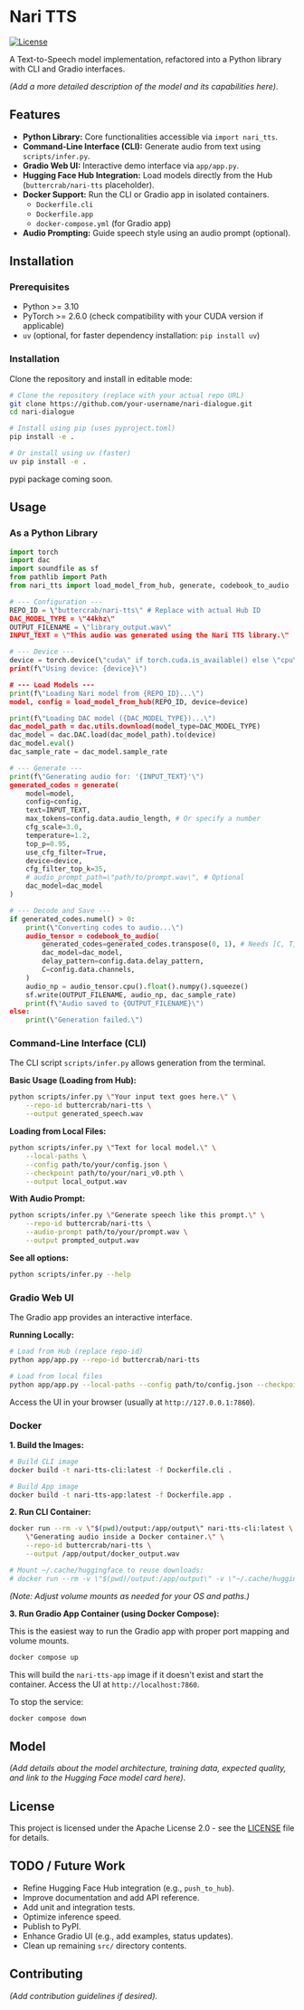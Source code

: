 # Nari TTS

[![License](https://img.shields.io/badge/License-Apache_2.0-blue.svg)](LICENSE)

<!-- Add other badges here: PyPI version, Hugging Face model, etc. -->

A Text-to-Speech model implementation, refactored into a Python library with CLI and Gradio interfaces.

_(Add a more detailed description of the model and its capabilities here)_.

## Features

- **Python Library:** Core functionalities accessible via `import nari_tts`.
- **Command-Line Interface (CLI):** Generate audio from text using `scripts/infer.py`.
- **Gradio Web UI:** Interactive demo interface via `app/app.py`.
- **Hugging Face Hub Integration:** Load models directly from the Hub (`buttercrab/nari-tts` placeholder).
- **Docker Support:** Run the CLI or Gradio app in isolated containers.
  - `Dockerfile.cli`
  - `Dockerfile.app`
  - `docker-compose.yml` (for Gradio app)
- **Audio Prompting:** Guide speech style using an audio prompt (optional).

## Installation

### Prerequisites

- Python >= 3.10
- PyTorch >= 2.6.0 (check compatibility with your CUDA version if applicable)
- `uv` (optional, for faster dependency installation: `pip install uv`)

### Installation

Clone the repository and install in editable mode:

```bash
# Clone the repository (replace with your actual repo URL)
git clone https://github.com/your-username/nari-dialogue.git
cd nari-dialogue

# Install using pip (uses pyproject.toml)
pip install -e .

# Or install using uv (faster)
uv pip install -e .
```

pypi package coming soon.

## Usage

### As a Python Library

```python
import torch
import dac
import soundfile as sf
from pathlib import Path
from nari_tts import load_model_from_hub, generate, codebook_to_audio

# --- Configuration ---
REPO_ID = \"buttercrab/nari-tts\" # Replace with actual Hub ID
DAC_MODEL_TYPE = \"44khz\"
OUTPUT_FILENAME = \"library_output.wav\"
INPUT_TEXT = \"This audio was generated using the Nari TTS library.\"

# --- Device ---
device = torch.device(\"cuda\" if torch.cuda.is_available() else \"cpu\")
print(f\"Using device: {device}\")

# --- Load Models ---
print(f\"Loading Nari model from {REPO_ID}...\")
model, config = load_model_from_hub(REPO_ID, device=device)

print(f\"Loading DAC model ({DAC_MODEL_TYPE})...\")
dac_model_path = dac.utils.download(model_type=DAC_MODEL_TYPE)
dac_model = dac.DAC.load(dac_model_path).to(device)
dac_model.eval()
dac_sample_rate = dac_model.sample_rate

# --- Generate ---
print(f\"Generating audio for: '{INPUT_TEXT}'\")
generated_codes = generate(
    model=model,
    config=config,
    text=INPUT_TEXT,
    max_tokens=config.data.audio_length, # Or specify a number
    cfg_scale=3.0,
    temperature=1.2,
    top_p=0.95,
    use_cfg_filter=True,
    device=device,
    cfg_filter_top_k=35,
    # audio_prompt_path=\"path/to/prompt.wav\", # Optional
    dac_model=dac_model
)

# --- Decode and Save ---
if generated_codes.numel() > 0:
    print(\"Converting codes to audio...\")
    audio_tensor = codebook_to_audio(
        generated_codes=generated_codes.transpose(0, 1), # Needs [C, T]
        dac_model=dac_model,
        delay_pattern=config.data.delay_pattern,
        C=config.data.channels,
    )
    audio_np = audio_tensor.cpu().float().numpy().squeeze()
    sf.write(OUTPUT_FILENAME, audio_np, dac_sample_rate)
    print(f\"Audio saved to {OUTPUT_FILENAME}\")
else:
    print(\"Generation failed.\")

```

### Command-Line Interface (CLI)

The CLI script `scripts/infer.py` allows generation from the terminal.

**Basic Usage (Loading from Hub):**

```bash
python scripts/infer.py \"Your input text goes here.\" \
    --repo-id buttercrab/nari-tts \
    --output generated_speech.wav
```

**Loading from Local Files:**

```bash
python scripts/infer.py \"Text for local model.\" \
    --local-paths \
    --config path/to/your/config.json \
    --checkpoint path/to/your/nari_v0.pth \
    --output local_output.wav
```

**With Audio Prompt:**

```bash
python scripts/infer.py \"Generate speech like this prompt.\" \
    --repo-id buttercrab/nari-tts \
    --audio-prompt path/to/your/prompt.wav \
    --output prompted_output.wav
```

**See all options:**

```bash
python scripts/infer.py --help
```

### Gradio Web UI

The Gradio app provides an interactive interface.

**Running Locally:**

```bash
# Load from Hub (replace repo-id)
python app/app.py --repo-id buttercrab/nari-tts

# Load from local files
python app/app.py --local-paths --config path/to/config.json --checkpoint path/to/checkpoint.pth
```

Access the UI in your browser (usually at `http://127.0.0.1:7860`).

### Docker

**1. Build the Images:**

```bash
# Build CLI image
docker build -t nari-tts-cli:latest -f Dockerfile.cli .

# Build App image
docker build -t nari-tts-app:latest -f Dockerfile.app .
```

**2. Run CLI Container:**

```bash
docker run --rm -v \"$(pwd)/output:/app/output\" nari-tts-cli:latest \
    \"Generating audio inside a Docker container.\" \
    --repo-id buttercrab/nari-tts \
    --output /app/output/docker_output.wav

# Mount ~/.cache/huggingface to reuse downloads:
# docker run --rm -v \"$(pwd)/output:/app/output\" -v \"~/.cache/huggingface:/root/.cache/huggingface\" nari-tts-cli:latest ...
```

_(Note: Adjust volume mounts as needed for your OS and paths.)_

**3. Run Gradio App Container (using Docker Compose):**

This is the easiest way to run the Gradio app with proper port mapping and volume mounts.

```bash
docker compose up
```

This will build the `nari-tts-app` image if it doesn't exist and start the container.
Access the UI at `http://localhost:7860`.

To stop the service:

```bash
docker compose down
```

## Model

_(Add details about the model architecture, training data, expected quality, and link to the Hugging Face model card here)_.

## License

This project is licensed under the Apache License 2.0 - see the [LICENSE](LICENSE) file for details.

## TODO / Future Work

- Refine Hugging Face Hub integration (e.g., `push_to_hub`).
- Improve documentation and add API reference.
- Add unit and integration tests.
- Optimize inference speed.
- Publish to PyPI.
- Enhance Gradio UI (e.g., add examples, status updates).
- Clean up remaining `src/` directory contents.

## Contributing

_(Add contribution guidelines if desired)._
